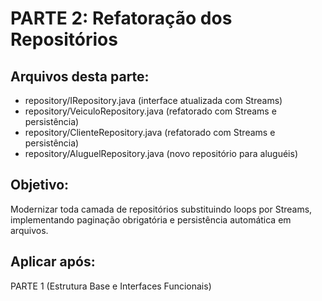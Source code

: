 # PARTE 2: Refatoração dos Repositórios

## Arquivos desta parte:
- repository/IRepository.java (interface atualizada com Streams)
- repository/VeiculoRepository.java (refatorado com Streams e persistência)
- repository/ClienteRepository.java (refatorado com Streams e persistência)
- repository/AluguelRepository.java (novo repositório para aluguéis)

## Objetivo:
Modernizar toda camada de repositórios substituindo loops por Streams, implementando paginação obrigatória e persistência automática em arquivos.

## Aplicar após:
PARTE 1 (Estrutura Base e Interfaces Funcionais)